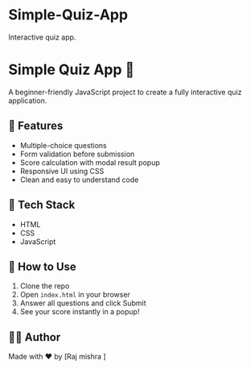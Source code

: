 # Simple-Quiz-App
Interactive quiz app.
# Simple Quiz App 🧠

A beginner-friendly JavaScript project to create a fully interactive quiz application.

## 🚀 Features

- Multiple-choice questions
- Form validation before submission
- Score calculation with modal result popup
- Responsive UI using CSS
- Clean and easy to understand code

## 📂 Tech Stack

- HTML
- CSS
- JavaScript

## 📌 How to Use

1. Clone the repo
2. Open `index.html` in your browser
3. Answer all questions and click Submit
4. See your score instantly in a popup!

## 👨‍💻 Author

Made with ❤️ by [Raj mishra ]
